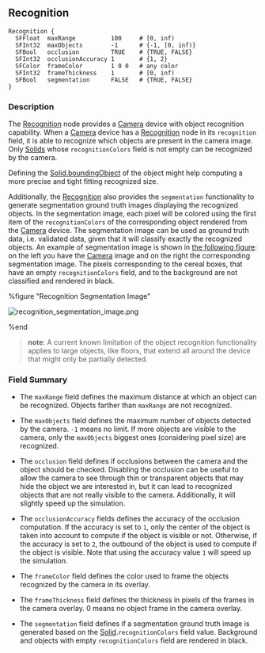 ## Recognition

```
Recognition {
  SFFloat  maxRange          100     # [0, inf)
  SFInt32  maxObjects        -1      # {-1, [0, inf)}
  SFBool   occlusion         TRUE    # {TRUE, FALSE}
  SFInt32  occlusionAccuracy 1       # {1, 2}
  SFColor  frameColor        1 0 0   # any color
  SFInt32  frameThickness    1       # [0, inf)
  SFBool   segmentation      FALSE   # {TRUE, FALSE}
}
```

### Description

The [Recognition](#recognition) node provides a [Camera](camera.md) device with object recognition capability.
When a [Camera](camera.md) device has a [Recognition](#recognition) node in its `recognition` field, it is able to recognize which objects are present in the camera image.
Only [Solids](solid.md) whose `recognitionColors` field is not empty can be recognized by the camera.

Defining the [Solid.boundingObject](solid.md) of the object might help computing a more precise and tight fitting recognized size.

Additionally, the [Recognition](#recognition) also provides the `segmentation` functionality to generate segmentation ground truth images displaying the recognized objects.
In the segmentation image, each pixel will be colored using the first item of the `recognitionColors` of the corresponding object rendered from the [Camera](camera.md) device.
The segmentation image can be used as ground truth data, i.e. validated data, given that it will classify exactly the recognized objects.
An example of segmentation image is shown in [the following figure](#recognition-segmentation-image): on the left you have the [Camera](camera.md) image and on the right the corresponding segmentation image.
The pixels corresponding to the cereal boxes, that have an empty `recognitionColors` field, and to the background are not classified and rendered in black.

%figure "Recognition Segmentation Image"

![recognition_segmentation_image.png](images/recognition_segmentation_image.png)

%end

> **note**: A current known limitation of the object recognition functionality applies to large objects, like floors, that extend all around the device that might only be partially detected.


### Field Summary

- The `maxRange` field defines the maximum distance at which an object can be recognized.
Objects farther than `maxRange` are not recognized.

- The `maxObjects` field defines the maximum number of objects detected by the camera.
`-1` means no limit.
If more objects are visible to the camera, only the `maxObjects` biggest ones (considering pixel size) are recognized.

- The `occlusion` field defines if occlusions between the camera and the object should be checked.
Disabling the occlusion can be useful to allow the camera to see through thin or transparent objects that may hide the object we are interested in, but it can lead to recognized objects that are not really visible to the camera.
Additionally, it will slightly speed up the simulation.

- The `occlusionAccuracy` fields defines the accuracy of the occlusion computation.
If the accuracy is set to `1`, only the center of the object is taken into account to compute if the object is visible or not.
Otherwise, if the accuracy is set to `2`, the outbound of the object is used to compute if the object is visible.
Note that using the accuracy value `1` will speed up the simulation.

- The `frameColor` field defines the color used to frame the objects recognized by the camera in its overlay.

- The `frameThickness` field defines the thickness in pixels of the frames in the camera overlay.
0 means no object frame in the camera overlay.

- The `segmentation` field defines if a segmentation ground truth image is generated based on the [Solid](solid.md).`recognitionColors` field value.
Background and objects with empty `recognitionColors` field are rendered in black.
